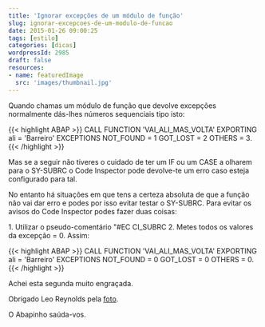 ```yaml
---
title: 'Ignorar excepções de um módulo de função'
slug: ignorar-excepcoes-de-um-modulo-de-funcao
date: 2015-01-26 09:00:25
tags: [estilo]
categories: [dicas]
wordpressId: 2985
draft: false
resources:
- name: featuredImage
  src: 'images/thumbnail.jpg'
---
```

Quando chamas um módulo de função que devolve excepções normalmente dás-lhes números sequenciais tipo isto:


{{< highlight ABAP >}}
CALL FUNCTION 'VAI_ALI_MAS_VOLTA'
  EXPORTING
    ali = 'Barreiro'
  EXCEPTIONS
    NOT_FOUND = 1
    GOT_LOST  = 2
    OTHERS    = 3.
{{< /highlight >}}

Mas se a seguir não tiveres o cuidado de ter um IF ou um CASE a olharem para o SY-SUBRC o Code Inspector pode devolve-te um erro caso esteja configurado para tal.

<!--more-->

No entanto há situações em que tens a certeza absoluta de que a função não vai dar erro e podes por isso evitar testar o SY-SUBRC. Para evitar os avisos do Code Inspector podes fazer duas coisas:

1\. Utilizar o pseudo-comentário "#EC CI_SUBRC
2\. Metes todos os valores da excepção = 0. Assim:


{{< highlight ABAP >}}
CALL FUNCTION 'VAI_ALI_MAS_VOLTA'
  EXPORTING
    ali = 'Barreiro'
  EXCEPTIONS
    NOT_FOUND = 0
    GOT_LOST  = 0
    OTHERS    = 0.
{{< /highlight >}}

Achei esta segunda muito engraçada.

Obrigado Leo Reynolds pela [foto][1].

O Abapinho saúda-vos.

   [1]: https://www.flickr.com/photos/lwr/1162472323
